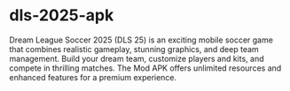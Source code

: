 # dls-2025-apk
Dream League Soccer 2025 (DLS 25) is an exciting mobile soccer game that combines realistic gameplay, stunning graphics, and deep team management. Build your dream team, customize players and kits, and compete in thrilling matches. The Mod APK offers unlimited resources and enhanced features for a premium experience.
